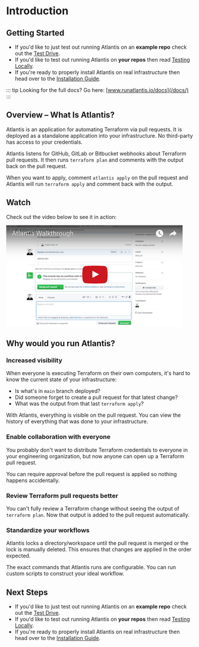 # Introduction

## Getting Started
* If you'd like to just test out running Atlantis on an **example repo** check out the [Test Drive](test-drive.html).
* If you'd like to test out running Atlantis on **your repos** then read [Testing Locally](testing-locally.html).
* If you're ready to properly install Atlantis on real infrastructure then head over to the [Installation Guide](/docs/installation-guide.html).

::: tip Looking for the full docs?
Go here: [www.runatlantis.io/docs](/docs/)
:::

## Overview – What Is Atlantis?
Atlantis is an application for automating Terraform via pull requests. It is deployed
as a standalone application into your infrastructure. No third-party has access to
your credentials.

Atlantis listens for GitHub, GitLab or Bitbucket webhooks about Terraform pull requests. It
then runs `terraform plan` and comments with the output back on the pull request.

When you want to apply, comment `atlantis apply` on the pull request and Atlantis
will run `terraform apply` and comment back with the output.

## Watch
Check out the video below to see it in action:

[![Atlantis Walkthrough](./images/atlantis-walkthrough-icon.png)](https://www.youtube.com/watch?v=TmIPWda0IKg)

## Why would you run Atlantis?
### Increased visibility
When everyone is executing Terraform on their own computers, it's hard to know the
current state of your infrastructure:
* Is what's in `main` branch deployed?
* Did someone forget to create a pull request for that latest change?
* What was the output from that last `terraform apply`?

With Atlantis, everything is visible on the pull request. You can view the history
of everything that was done to your infrastructure.

### Enable collaboration with everyone
You probably don't want to distribute Terraform credentials to everyone in your
engineering organization, but now anyone can open up a Terraform pull request.

You can require approval before the pull request is applied so nothing happens
accidentally.

### Review Terraform pull requests better
You can't fully review a Terraform change without seeing the output of `terraform plan`.
Now that output is added to the pull request automatically.

### Standardize your workflows
Atlantis locks a directory/workspace until the pull request is merged or the lock
is manually deleted. This ensures that changes are applied in the order expected.

The exact commands that Atlantis runs are configurable. You can run custom scripts
to construct your ideal workflow.

## Next Steps
* If you'd like to just test out running Atlantis on an **example repo** check out the [Test Drive](test-drive.html).
* If you'd like to test out running Atlantis on **your repos** then read [Testing Locally](testing-locally.html).
* If you're ready to properly install Atlantis on real infrastructure then head over to the [Installation Guide](/docs/installation-guide.html).
